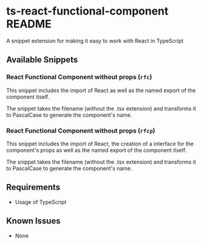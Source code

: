 # ts-react-functional-component README

A snippet extension for making it easy to work with React in TypeScript

## Available Snippets

### React Functional Component without props (`rfc`)

This snippet includes the import of React as well as the named export of the component itself.

The snippet takes the filename (without the .tsx extension) and transforms it to PascalCase to generate the component's name.

### React Functional Component without props (`rfcp`)

This snippet includes the import of React, the creation of a interface for the component's props as well as the named export of the component itself.

The snippet takes the filename (without the .tsx extension) and transforms it to PascalCase to generate the component's name.

## Requirements

* Usage of TypeScript


## Known Issues

* None

